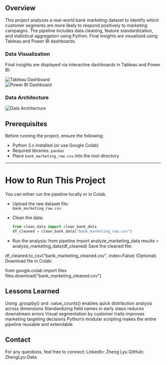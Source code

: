 ## Overview

This project analyzes a real-world bank marketing dataset to identify which customer segments are more likely to respond positively to marketing campaigns. The pipeline includes data cleaning, feature standardization, and statistical aggregation using Python. Final insights are visualized using Tableau and Power BI dashboards.

### Data Visualization

Final insights are displayed via interactive dashboards in Tableau and Power BI:

![Tableau Dashboard](dashboard/tableau_bank_response.png)  
![Power BI Dashboard](dashboard/powerbi_bank_response.png)

### Data Architecture

![Data Architecture](dashboard/data_architecture.png)

## Prerequisites

Before running the project, ensure the following:

- Python 3.x installed (or use Google Colab)
- Required libraries: `pandas`
- Place `bank_marketing_raw.csv` into the root directory

---

# How to Run This Project

You can either run the pipeline locally or in Colab.

- Upload the raw dataset file:  
   `bank_marketing_raw.csv`

- Clean the data:
   ```python
   from clean_data import clean_bank_data
   df_cleaned = clean_bank_data("bank_marketing_raw.csv")

- Run the analysis:
 from pipeline import analyze_marketing_data
 results = analyze_marketing_data(df_cleaned)
 Save the cleaned file:

 df_cleaned.to_csv("bank_marketing_cleaned.csv", index=False)
 (Optional) Download file in Colab:

 from google.colab import files
 files.download("bank_marketing_cleaned.csv")

## Lessons Learned

Using .groupby() and .value_counts() enables quick distribution analysis across dimensions
Standardizing field names in early steps reduces downstream errors
Visual segmentation by customer traits improves marketing targeting decisions
Python’s modular scripting makes the entire pipeline reusable and extendable

## Contact
For any questions, feel free to connect: LinkedIn: Zheng Lyu GitHub: ZhengLyu-Data
